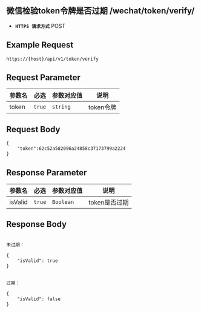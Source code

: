 ## 微信检验token令牌是否过期 /wechat/token/verify/

- **`HTTPS 请求方式`** POST

## Example Request
```
https://{host}/api/v1/token/verify
```

## Request Parameter

| 参数名       | 必选   | 参数对应值 | 说明                  |
| ------------ | ------ | ---------- | --------------------|
| token        | `true` | `string`   | token令牌           |


## Request Body
```
{
	"token":62c52a582096a24858c37173799a2224	
}
```
## Response Parameter

| 参数名              | 必选   | 参数对应值 | 说明                              |
| ------------------- | ------ | ---------- | --------------------------------|
| isValid             | `true` | `Boolean`  | token是否过期                    |


## Response Body

```

未过期：

{
    "isValid": true
}


过期：

{
    "isValid": false
}
```

